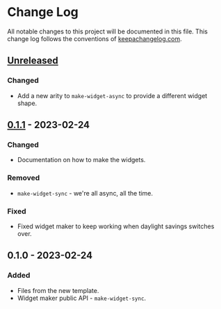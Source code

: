 # Change Log
All notable changes to this project will be documented in this file. This change log follows the conventions of [keepachangelog.com](http://keepachangelog.com/).

## [Unreleased]
### Changed
- Add a new arity to `make-widget-async` to provide a different widget shape.

## [0.1.1] - 2023-02-24
### Changed
- Documentation on how to make the widgets.

### Removed
- `make-widget-sync` - we're all async, all the time.

### Fixed
- Fixed widget maker to keep working when daylight savings switches over.

## 0.1.0 - 2023-02-24
### Added
- Files from the new template.
- Widget maker public API - `make-widget-sync`.

[Unreleased]: https://github.com/your-name/web-dev/compare/0.1.1...HEAD
[0.1.1]: https://github.com/your-name/web-dev/compare/0.1.0...0.1.1
